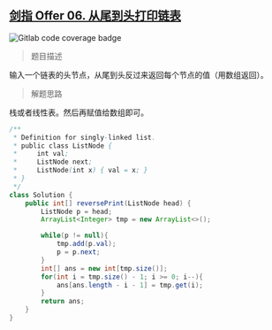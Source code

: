 ## [剑指 Offer 06. 从尾到头打印链表](https://leetcode.cn/problems/cong-wei-dao-tou-da-yin-lian-biao-lcof/)

![Gitlab code coverage badge](https://img.shields.io/badge/难度-简单-green)

> 题目描述

输入一个链表的头节点，从尾到头反过来返回每个节点的值（用数组返回）。

> 解题思路

栈或者线性表。然后再赋值给数组即可。

```java
/**
 * Definition for singly-linked list.
 * public class ListNode {
 *     int val;
 *     ListNode next;
 *     ListNode(int x) { val = x; }
 * }
 */
class Solution {
    public int[] reversePrint(ListNode head) {
        ListNode p = head;
        ArrayList<Integer> tmp = new ArrayList<>();

        while(p != null){
            tmp.add(p.val);
            p = p.next;
        }
        int[] ans = new int[tmp.size()];
        for(int i = tmp.size() - 1; i >= 0; i--){
            ans[ans.length - i - 1] = tmp.get(i);
        }
        return ans;
    }
}
```

